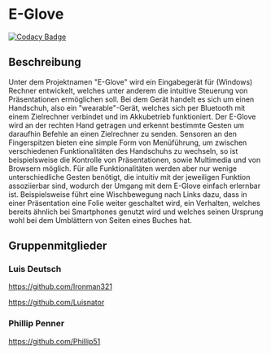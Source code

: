 # E-Glove
[![Codacy Badge](https://api.codacy.com/project/badge/Grade/33734217b1f74298bc17b3e61e085477)](https://www.codacy.com/manual/Luisnator/e-glove?utm_source=github.com&amp;utm_medium=referral&amp;utm_content=IoT-Lab-Minden/e-glove&amp;utm_campaign=Badge_Grade)
## Beschreibung
Unter dem Projektnamen "E-Glove" wird ein Eingabegerät für (Windows) Rechner entwickelt, welches unter anderem die intuitive Steuerung von Präsentationen ermöglichen soll. Bei dem Gerät handelt es sich um einen Handschuh, also ein "wearable"-Gerät, welches sich per Bluetooth mit einem Zielrechner verbindet und im Akkubetrieb funktioniert. Der E-Glove wird an der rechten Hand getragen und erkennt bestimmte Gesten um daraufhin Befehle an einen Zielrechner zu senden. Sensoren an den Fingerspitzen bieten eine simple Form von Menüführung, um zwischen verschiedenen Funktionalitäten des Handschuhs zu wechseln, so ist beispielsweise die Kontrolle von Präsentationen, sowie Multimedia und von Browsern möglich. Für alle Funktionalitäten werden aber nur wenige unterschiedliche Gesten benötigt, die intuitiv mit der jeweiligen Funktion assoziierbar sind, wodurch der Umgang mit dem E-Glove einfach erlernbar ist. Beispielsweise führt eine Wischbewegung nach Links dazu, dass in einer Präsentation eine Folie weiter geschaltet wird, ein Verhalten, welches bereits ähnlich bei Smartphones genutzt wird und welches seinen Ursprung wohl bei dem Umblättern von Seiten eines Buches hat.

## Gruppenmitglieder

### Luis Deutsch

https://github.com/Ironman321

https://github.com/Luisnator

### Phillip Penner

https://github.com/Phillip51